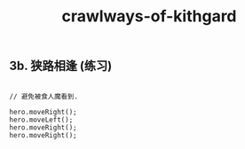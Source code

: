 ﻿---
layout: default
title: crawlways-of-kithgard
---
## 3b. 狭路相逢 (练习)
```

// 避免被食人魔看到.

hero.moveRight();
hero.moveLeft();
hero.moveRight();
hero.moveRight();

```
